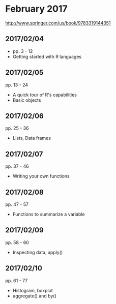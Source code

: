 # February 2017

http://www.springer.com/us/book/9783319144351

## 2017/02/04

- pp. 3 - 12
- Getting started with R languages

## 2017/02/05

pp. 13 - 24
- A quick tour of R's capabilities
- Basic objects

## 2017/02/06

pp. 25 - 36
- Lists, Data frames

## 2017/02/07

pp. 37 - 46
- Writing your own functions

## 2017/02/08

pp. 47 - 57
- Functions to summarize a variable

## 2017/02/09

pp. 58 - 60
- Inspecting data, apply()

## 2017/02/10

pp. 61 - 77
- Histogram, boxplot
- aggregate() and by()
